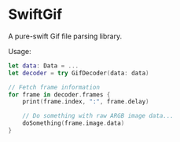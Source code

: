 # SwiftGif

A pure-swift Gif file parsing library.

Usage:

```swift
let data: Data = ...
let decoder = try GifDecoder(data: data)

// Fetch frame information
for frame in decoder.frames {
    print(frame.index, ":", frame.delay)

    // Do something with raw ARGB image data...
    doSomething(frame.image.data)
}
```
